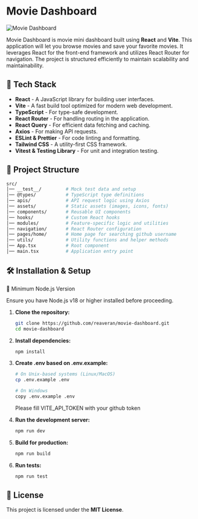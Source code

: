 # Movie Dashboard

![Movie Dashboard](https://your-image-url.com/logo.png)

Movie Dashboard is movie mini dashboard built using **React** and **Vite**. This application will let you browse movies and save your favorite movies. It leverages React for the front-end framework and utilizes React Router for navigation. The project is structured efficiently to maintain scalability and maintainability.

## 🚀 Tech Stack

- **React** - A JavaScript library for building user interfaces.
- **Vite** - A fast build tool optimized for modern web development.
- **TypeScript** - For type-safe development.
- **React Router** - For handling routing in the application.
- **React Query** - For efficient data fetching and caching.
- **Axios** - For making API requests.
- **ESLint & Prettier** - For code linting and formatting.
- **Tailwind CSS** - A utility-first CSS framework.
- **Vitest & Testing Library** - For unit and integration testing.

## 📂 Project Structure

```bash
src/
│── __test__/         # Mock test data and setup
│── @types/           # TypeScript type definitions
│── apis/             # API request logic using Axios
│── assets/           # Static assets (images, icons, fonts)
│── components/       # Reusable UI components
│── hooks/            # Custom React hooks
│── modules/          # Feature-specific logic and utilities
│── navigation/       # React Router configuration
│── pages/home/       # Home page for searching github username
│── utils/            # Utility functions and helper methods
│── App.tsx           # Root component
│── main.tsx          # Application entry point
```

## 🛠 Installation & Setup

📌 Minimum Node.js Version

Ensure you have Node.js v18 or higher installed before proceeding.

1. **Clone the repository:**
   ```sh
   git clone https://github.com/reaveran/movie-dashboard.git
   cd movie-dashboard
   ```
2. **Install dependencies:**
   ```sh
   npm install
   ```
3. **Create .env based on .env.example:**

   ```sh
   # On Unix-based systems (Linux/MacOS)
   cp .env.example .env

   # On Windows
   copy .env.example .env
   ```

   Please fill VITE_API_TOKEN with your github token

4. **Run the development server:**
   ```sh
   npm run dev
   ```
5. **Build for production:**
   ```sh
   npm run build
   ```
6. **Run tests:**
   ```sh
   npm run test
   ```

## 📜 License

This project is licensed under the **MIT License**.
